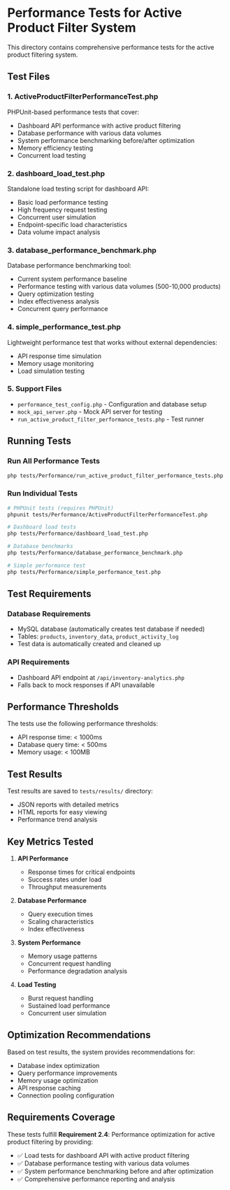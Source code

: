 # Performance Tests for Active Product Filter System

This directory contains comprehensive performance tests for the active product filtering system.

## Test Files

### 1. ActiveProductFilterPerformanceTest.php

PHPUnit-based performance tests that cover:

- Dashboard API performance with active product filtering
- Database performance with various data volumes
- System performance benchmarking before/after optimization
- Memory efficiency testing
- Concurrent load testing

### 2. dashboard_load_test.php

Standalone load testing script for dashboard API:

- Basic load performance testing
- High frequency request testing
- Concurrent user simulation
- Endpoint-specific load characteristics
- Data volume impact analysis

### 3. database_performance_benchmark.php

Database performance benchmarking tool:

- Current system performance baseline
- Performance testing with various data volumes (500-10,000 products)
- Query optimization testing
- Index effectiveness analysis
- Concurrent query performance

### 4. simple_performance_test.php

Lightweight performance test that works without external dependencies:

- API response time simulation
- Memory usage monitoring
- Load simulation testing

### 5. Support Files

- `performance_test_config.php` - Configuration and database setup
- `mock_api_server.php` - Mock API server for testing
- `run_active_product_filter_performance_tests.php` - Test runner

## Running Tests

### Run All Performance Tests

```bash
php tests/Performance/run_active_product_filter_performance_tests.php
```

### Run Individual Tests

```bash
# PHPUnit tests (requires PHPUnit)
phpunit tests/Performance/ActiveProductFilterPerformanceTest.php

# Dashboard load tests
php tests/Performance/dashboard_load_test.php

# Database benchmarks
php tests/Performance/database_performance_benchmark.php

# Simple performance test
php tests/Performance/simple_performance_test.php
```

## Test Requirements

### Database Requirements

- MySQL database (automatically creates test database if needed)
- Tables: `products`, `inventory_data`, `product_activity_log`
- Test data is automatically created and cleaned up

### API Requirements

- Dashboard API endpoint at `/api/inventory-analytics.php`
- Falls back to mock responses if API unavailable

## Performance Thresholds

The tests use the following performance thresholds:

- API response time: < 1000ms
- Database query time: < 500ms
- Memory usage: < 100MB

## Test Results

Test results are saved to `tests/results/` directory:

- JSON reports with detailed metrics
- HTML reports for easy viewing
- Performance trend analysis

## Key Metrics Tested

1. **API Performance**

   - Response times for critical endpoints
   - Success rates under load
   - Throughput measurements

2. **Database Performance**

   - Query execution times
   - Scaling characteristics
   - Index effectiveness

3. **System Performance**

   - Memory usage patterns
   - Concurrent request handling
   - Performance degradation analysis

4. **Load Testing**
   - Burst request handling
   - Sustained load performance
   - Concurrent user simulation

## Optimization Recommendations

Based on test results, the system provides recommendations for:

- Database index optimization
- Query performance improvements
- Memory usage optimization
- API response caching
- Connection pooling configuration

## Requirements Coverage

These tests fulfill **Requirement 2.4**: Performance optimization for active product filtering by providing:

- ✅ Load tests for dashboard API with active product filtering
- ✅ Database performance testing with various data volumes
- ✅ System performance benchmarking before and after optimization
- ✅ Comprehensive performance reporting and analysis
